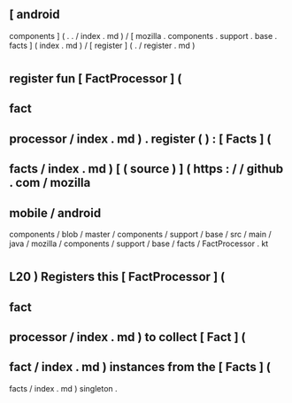 [
android
-
components
]
(
.
.
/
index
.
md
)
/
[
mozilla
.
components
.
support
.
base
.
facts
]
(
index
.
md
)
/
[
register
]
(
.
/
register
.
md
)
#
register
fun
[
FactProcessor
]
(
-
fact
-
processor
/
index
.
md
)
.
register
(
)
:
[
Facts
]
(
-
facts
/
index
.
md
)
[
(
source
)
]
(
https
:
/
/
github
.
com
/
mozilla
-
mobile
/
android
-
components
/
blob
/
master
/
components
/
support
/
base
/
src
/
main
/
java
/
mozilla
/
components
/
support
/
base
/
facts
/
FactProcessor
.
kt
#
L20
)
Registers
this
[
FactProcessor
]
(
-
fact
-
processor
/
index
.
md
)
to
collect
[
Fact
]
(
-
fact
/
index
.
md
)
instances
from
the
[
Facts
]
(
-
facts
/
index
.
md
)
singleton
.
